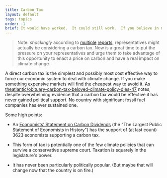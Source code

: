 ```yaml
---
title: Carbon Tax
layout: default
tags: topics
order: -1
brief: It would have worked.  It could still work.  If you believe in markets and you believe in climate change, you should believe in it.
---
```


> Note: *shockingly* according to [multiple][] [reports][],
> representatives might actually be considering a carbon tax.  Now is
> a great time to put the pressure on your representatives and urge
> them to take advantage of this opportunity to enact a price on
> carbon and have a real impact on climate change.

A direct carbon tax is the simplest and possibly most cost effective
way to force our economic system to deal with climate change.  If you
make something expensive markets will find the cheapest way to avoid
it.  As
[theatlantic/obituary-carbon-tax-beloved-climate-policy-dies-47][]
notes, despite overwhelming evidence that a carbon tax would be
effective it has never gained political support.  No country with
significant fossil fuel companies has ever sustained one.

Some high points:

- An [Economists’ Statement on Carbon Dividends][] (the "The Largest
  Public Statement of Economists in History") has the support of (at
  last count) 3623 economists supporting a carbon tax.

- This form of tax is potentially one of the few climate policies that
  can survive a conservative supreme court.  Taxation is squarely in
  the legislature's power.

- It has never been particularly politically popular.  (But maybe that
  will change now that the country is on fire.)

[theatlantic/obituary-carbon-tax-beloved-climate-policy-dies-47]: https://www.theatlantic.com/science/archive/2021/07/obituary-carbon-tax-beloved-climate-policy-dies-47/619507/
[Economists’ Statement on Carbon Dividends]: https://clcouncil.org/economists-statement/

[multiple]: https://www.nytimes.com/2021/09/24/us/politics/carbon-tax-democrats.html
[reports]: https://www.washingtonpost.com/climate-environment/2021/09/27/carbon-tax-biden-reconciliation/
